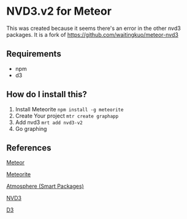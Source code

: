 # NVD3.v2 for Meteor
This was created because it seems there's an error in the other nvd3 packages. 
It is a fork of https://github.com/waitingkuo/meteor-nvd3

## Requirements
* npm
* d3


## How do I install this?
1. Install Meteorite `npm install -g meteorite`
2. Create Your project `mtr create graphapp`
3. Add nvd3 `mrt add nvd3-v2`
4. Go graphing


## References
[Meteor](http://docs.meteor.com/)

[Meteorite](http://oortcloud.github.com/meteorite/)

[Atmosphere (Smart Packages)](https://atmosphere.meteor.com/wtf/package)

[NVD3](http://nvd3.org/)

[D3](http://d3js.org)
